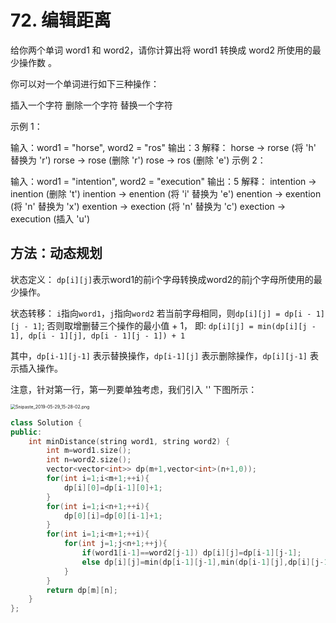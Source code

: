 # 72. 编辑距离

给你两个单词 word1 和 word2，请你计算出将 word1 转换成 word2 所使用的最少操作数 。

你可以对一个单词进行如下三种操作：

插入一个字符
删除一个字符
替换一个字符


示例 1：

输入：word1 = "horse", word2 = "ros"
输出：3
解释：
horse -> rorse (将 'h' 替换为 'r')
rorse -> rose (删除 'r')
rose -> ros (删除 'e')
示例 2：

输入：word1 = "intention", word2 = "execution"
输出：5
解释：
intention -> inention (删除 't')
inention -> enention (将 'i' 替换为 'e')
enention -> exention (将 'n' 替换为 'x')
exention -> exection (将 'n' 替换为 'c')
exection -> execution (插入 'u')



## 方法：动态规划

状态定义：
`dp[i][j]`表示word1的前i个字母转换成word2的前j个字母所使用的最少操作。

状态转移：
`i`指向`word1`，`j`指向`word2`
若当前字母相同，则`dp[i][j] = dp[i - 1][j - 1]`;
否则取增删替三个操作的最小值 + 1， 即:
`dp[i][j] = min(dp[i][j - 1], dp[i - 1][j], dp[i - 1][j - 1]) + 1`

其中，`dp[i-1][j-1]` 表示替换操作，`dp[i-1][j]` 表示删除操作，`dp[i][j-1]` 表示插入操作。

注意，针对第一行，第一列要单独考虑，我们引入 '' 下图所示：

<img src="https://pic.leetcode-cn.com/76574ab7ff2877d63b80a2d4f8496fab3c441065552edc562f62d5809e75e97e-Snipaste_2019-05-29_15-28-02.png" alt="Snipaste_2019-05-29_15-28-02.png" style="zoom:50%;" />

```C++
class Solution {
public:
    int minDistance(string word1, string word2) {
        int m=word1.size();
        int n=word2.size();
        vector<vector<int>> dp(m+1,vector<int>(n+1,0));
        for(int i=1;i<m+1;++i){
            dp[i][0]=dp[i-1][0]+1;
        }
        for(int i=1;i<n+1;++i){
            dp[0][i]=dp[0][i-1]+1;
        }
        for(int i=1;i<m+1;++i){
            for(int j=1;j<n+1;++j){
                if(word1[i-1]==word2[j-1]) dp[i][j]=dp[i-1][j-1];
                else dp[i][j]=min(dp[i-1][j-1],min(dp[i-1][j],dp[i][j-1]))+1;
            }
        }
        return dp[m][n];
    }
};
```

